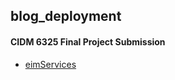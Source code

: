## blog_deployment
#### CIDM 6325 Final Project Submission

* [eimServices](https://www.eimservices.xyz/)
